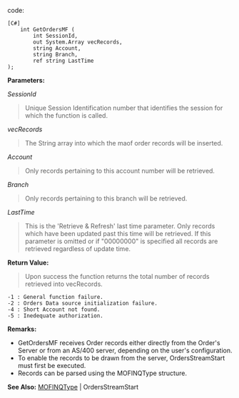 code:
```
[C#]
    int GetOrdersMF ( 
        int SessionId, 
        out System.Array vecRecords, 
        string Account, 
        string Branch, 
        ref string LastTime 
); 
```

**Parameters:**

_SessionId_
> Unique Session Identification number that identifies the session for which the function is called.

_vecRecords_
> The String array into which the maof order records will be inserted.

_Account_
> Only records pertaining to this account number will be retrieved.

_Branch_
> Only records pertaining to this branch will be retrieved.

_LastTime_
> This is the 'Retrieve & Refresh' last time parameter. Only records which have been updated past this time will be retrieved. If this parameter is omitted or if "00000000" is specified all records are retrieved regardless of update time.

**Return Value:**
> Upon success the function returns the total number of records retrieved into vecRecords.
```
-1 : General function failure. 
-2 : Orders Data source initialization failure.
-4 : Short Account not found.
-5 : Inedequate authorization.
```

**Remarks:**
  * GetOrdersMF receives Order records either directly from the Order's Server or from an AS/400 server, depending on the user's configuration.
  * To enable the records to be drawn from the server, OrdersStreamStart must first be executed.
  * Records can be parsed using the MOFINQType structure.

**See Also:**
[MOFINQType](MOFINQType.md) | OrdersStreamStart
